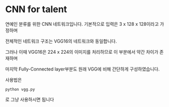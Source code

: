# CNN for talent

연예인 분류를 위한 CNN 네트워크입니다. 기본적으로 입력은 3 x 128 x 128이라고 가정하며

전체적인 네트워크 구조는 VGG16의 네트워크와 동일합니다.

그러나 이때 VGG16은 224 x 224의 이미지를 처리하므로 이 부분에서 약간 차이가 존재하며

마지막 Fully-Connected layer부분도 원래 VGG에 비해 간단하게 구성하였습니다.

사용법은

```
python vgg.py
```

로 그냥 사용하시면 됩니다
